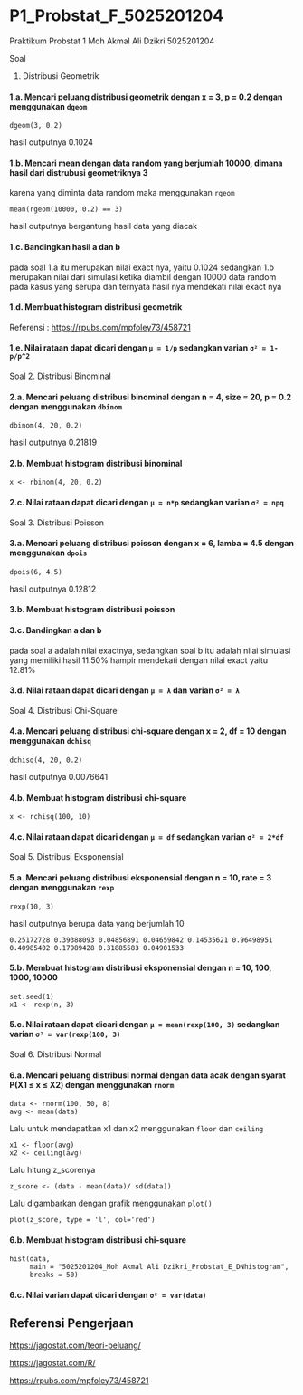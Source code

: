 # P1_Probstat_F_5025201204
Praktikum Probstat 1
Moh Akmal Ali Dzikri
5025201204

Soal
1. Distribusi Geometrik

#### 1.a. Mencari peluang distribusi geometrik dengan x = 3, p = 0.2 dengan menggunakan `dgeom`
```
dgeom(3, 0.2)
```
hasil outputnya 0.1024

#### 1.b. Mencari mean dengan data random yang berjumlah 10000, dimana hasil dari distrubusi geometriknya 3
karena yang diminta data random maka menggunakan `rgeom`
```
mean(rgeom(10000, 0.2) == 3)
```
hasil outputnya bergantung hasil data yang diacak

#### 1.c. Bandingkan hasil a dan b
pada soal 1.a itu merupakan nilai exact nya, yaitu 0.1024
sedangkan 1.b merupakan nilai dari simulasi ketika diambil dengan 10000 data random pada kasus yang serupa
dan ternyata hasil nya mendekati nilai exact nya

#### 1.d. Membuat histogram distribusi geometrik



Referensi : https://rpubs.com/mpfoley73/458721
#### 1.e. Nilai rataan dapat dicari dengan `μ = 1/p` sedangkan varian `σ² = 1-p/p^2` 

Soal 
2. Distribusi Binominal

#### 2.a. Mencari peluang distribusi binominal dengan n = 4, size = 20, p = 0.2 dengan menggunakan `dbinom`
```
dbinom(4, 20, 0.2)
```
hasil outputnya 0.21819

#### 2.b. Membuat histogram distribusi binominal
```x <- rbinom(4, 20, 0.2)```

#### 2.c. Nilai rataan dapat dicari dengan `μ = n*p` sedangkan varian `σ² = npq` 

Soal 
3. Distribusi Poisson

#### 3.a. Mencari peluang distribusi poisson dengan x = 6, lamba = 4.5 dengan menggunakan `dpois`
```
dpois(6, 4.5)
```
hasil outputnya 0.12812

#### 3.b. Membuat histogram distribusi poisson

#### 3.c. Bandingkan a dan b
pada soal a adalah nilai exactnya, sedangkan soal b itu adalah nilai simulasi yang memiliki hasil 11.50% hampir mendekati dengan nilai exact yaitu 12.81%

#### 3.d. Nilai rataan dapat dicari dengan `μ = λ` dan varian `σ² = λ` 

Soal 
4. Distribusi Chi-Square

#### 4.a. Mencari peluang distribusi chi-square dengan x = 2, df = 10 dengan menggunakan `dchisq`
```
dchisq(4, 20, 0.2)
```
hasil outputnya 0.0076641

#### 4.b. Membuat histogram distribusi chi-square
```
x <- rchisq(100, 10)
```

#### 4.c. Nilai rataan dapat dicari dengan `μ = df` sedangkan varian `σ² = 2*df`


Soal 
5. Distribusi Eksponensial

#### 5.a. Mencari peluang distribusi eksponensial dengan n = 10, rate = 3 dengan menggunakan `rexp`
```
rexp(10, 3)
```
hasil outputnya berupa data yang berjumlah 10 
```
0.25172728 0.39388093 0.04856891 0.04659842 0.14535621 0.96498951 0.40985402 0.17989428 0.31885583 0.04901533
```

#### 5.b. Membuat histogram distribusi eksponensial dengan n = 10, 100, 1000, 10000
```
set.seed(1)
x1 <- rexp(n, 3)
```






#### 5.c. Nilai rataan dapat dicari dengan `μ = mean(rexp(100, 3)` sedangkan varian `σ² = var(rexp(100, 3)`


Soal 
6. Distribusi Normal

#### 6.a. Mencari peluang distribusi normal dengan data acak dengan syarat P(X1 ≤ x ≤ X2) dengan menggunakan `rnorm`
```
data <- rnorm(100, 50, 8)
avg <- mean(data)
```
Lalu untuk mendapatkan x1 dan x2 menggunakan `floor` dan `ceiling`
```
x1 <- floor(avg)
x2 <- ceiling(avg)
```
Lalu hitung z_scorenya 
```
z_score <- (data - mean(data)/ sd(data))
```
Lalu digambarkan dengan grafik menggunakan `plot()`
```
plot(z_score, type = 'l', col='red')
```


#### 6.b. Membuat histogram distribusi chi-square
```
hist(data, 
     main = "5025201204_Moh Akmal Ali Dzikri_Probstat_E_DNhistogram",
     breaks = 50)
 ```


#### 6.c. Nilai varian dapat dicari dengan `σ² = var(data)`

## Referensi Pengerjaan
https://jagostat.com/teori-peluang/ 

https://jagostat.com/R/

https://rpubs.com/mpfoley73/458721
